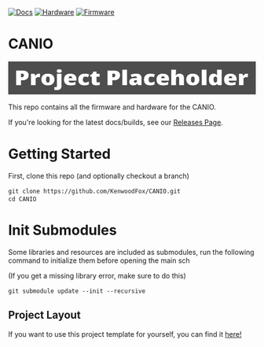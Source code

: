 [![Docs](https://github.com/KenwoodFox/CANIO/actions/workflows/docs_workflow.yml/badge.svg)](https://github.com/KenwoodFox/CANIO/actions/workflows/docs_workflow.yml)
[![Hardware](https://github.com/KenwoodFox/CANIO/actions/workflows/hardware_workflow.yml/badge.svg)](https://github.com/KenwoodFox/CANIO/actions/workflows/hardware_workflow.yml)
[![Firmware](https://github.com/KenwoodFox/CANIO/actions/workflows/firmware_workflow.yml/badge.svg)](https://github.com/KenwoodFox/CANIO/actions/workflows/firmware_workflow.yml)


# CANIO

![Banner](Static/Banner.png)

This repo contains all the firmware and hardware for the CANIO.

If you're looking for the latest docs/builds, see our [Releases Page](https://github.com/KenwoodFox/CANIO/releases).

# Getting Started

First, clone this repo (and optionally checkout a branch)

```shell
git clone https://github.com/KenwoodFox/CANIO.git
cd CANIO
```

# Init Submodules

Some libraries and resources are included as submodules, run the following
command to initialize them before opening the main sch

(If you get a missing library error, make sure to do this)

```shell
git submodule update --init --recursive
```


## Project Layout

If you want to use this project template for yourself, you can find it [here!](https://github.com/KenwoodFox/Project-Template)
